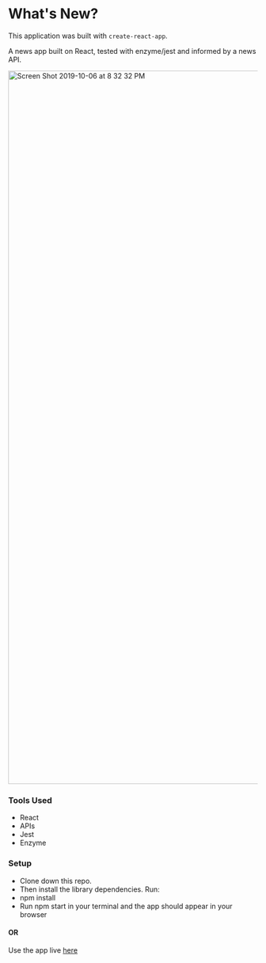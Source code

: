 # What's New?

This application was built with `create-react-app`.

A news app built on React, tested with enzyme/jest and informed by a news API.

<img width="1440" alt="Screen Shot 2019-10-06 at 8 32 32 PM" src="https://user-images.githubusercontent.com/50784336/66281646-7dc10780-e879-11e9-9014-4cf885758ef6.png">

### Tools Used
* React
* APIs
* Jest
* Enzyme

### Setup
* Clone down this repo.
* Then install the library dependencies. Run:
* npm install
* Run npm start in your terminal and the app should appear in your browser

#### OR
Use the app live [here](https://zoekharvey.github.io/whats-new/)

